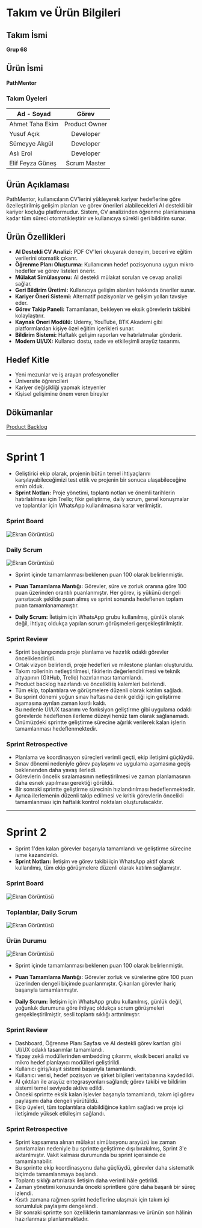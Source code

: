 # Takım ve Ürün Bilgileri
## Takım İsmi
**Grup 68**

## Ürün İsmi
**PathMentor**

### Takım Üyeleri
| Ad - Soyad    | Görev           |
| ------------- |:-------------:|
| Ahmet Taha Ekim    | Product Owner |
| Yusuf Açık    | Developer |
| Sümeyye	Akgül   | Developer |
| Aslı Erol     | Developer |
| Elif Feyza Güneş | Scrum Master      |

## Ürün Açıklaması
PathMentor, kullanıcıların CV'lerini yükleyerek kariyer hedeflerine göre özelleştirilmiş gelişim planları ve görev önerileri alabilecekleri AI destekli bir kariyer koçluğu platformudur. Sistem, CV analizinden öğrenme planlamasına kadar tüm süreci otomatikleştirir ve kullanıcıya sürekli geri bildirim sunar.

## Ürün Özellikleri

- **AI Destekli CV Analizi:** PDF CV'leri okuyarak deneyim, beceri ve eğitim verilerini otomatik çıkarır.
- **Öğrenme Planı Oluşturma:** Kullanıcının hedef pozisyonuna uygun mikro hedefler ve görev listeleri önerir.
- **Mülakat Simülasyonu:** AI destekli mülakat soruları ve cevap analizi sağlar.
- **Geri Bildirim Üretimi:** Kullanıcıya gelişim alanları hakkında öneriler sunar.
- **Kariyer Öneri Sistemi:** Alternatif pozisyonlar ve gelişim yolları tavsiye eder.
- **Görev Takip Paneli:** Tamamlanan, bekleyen ve eksik görevlerin takibini kolaylaştırır.
- **Kaynak Öneri Modülü:** Udemy, YouTube, BTK Akademi gibi platformlardan kişiye özel eğitim içerikleri sunar.
- **Bildirim Sistemi:** Haftalık gelişim raporları ve hatırlatmalar gönderir.
- **Modern UI/UX:** Kullanıcı dostu, sade ve etkileşimli arayüz tasarımı.

## Hedef Kitle
- Yeni mezunlar ve iş arayan profesyoneller
- Üniversite öğrencileri
- Kariyer değişikliği yapmak isteyenler
- Kişisel gelişimine önem veren bireyler
  
## Dökümanlar
[Product Backlog](https://docs.google.com/document/d/1sP4ATmXhpBwG6lLdbFl9Ap5QrwLwr3Z1ELlGYSy_xB0/edit?tab=t.0)


  ---
# Sprint 1
*  Geliştirici ekip olarak, projenin bütün temel ihtiyaçlarını karşılayabileceğimizi test ettik ve projenin bir sonuca ulaşabileceğine emin olduk.
* **Sprint Notları:** Proje yönetimi, toplantı notları ve önemli tarihlerin hatırlatılması için Trello; fikir geliştirme, daily scrum, genel konuşmalar ve toplantılar için WhatsApp kullanılmasına karar verilmiştir.
  
### Sprint Board
![Ekran Görüntüsü](./static/images/Ekran_goruntusu_2025-07-06_205854.png)
### Daily Scrum
![Ekran Görüntüsü](./static/images/adsiz_tasarim.png)

* Sprint içinde tamamlanması beklenen puan 100 olarak belirlenmiştir.
  
* **Puan Tamamlama Mantığı:** Görevler, süre ve zorluk oranına göre 100 puan üzerinden orantılı puanlanmıştır. Her görev, iş yükünü dengeli yansıtacak şekilde puan almış ve sprint sonunda hedeflenen toplam puan tamamlanamamıştır.
* **Daily Scrum:** İletişim için WhatsApp grubu kullanılmış, günlük olarak değil, ihtiyaç oldukça yapılan scrum görüşmeleri gerçekleştirilmiştir.

### Sprint Review

- Sprint başlangıcında proje planlama ve hazırlık odaklı görevler önceliklendirildi.
- Ortak vizyon belirlendi, proje hedefleri ve milestone planları oluşturuldu.
- Takım rollerinin netleştirilmesi, fikirlerin değerlendirilmesi ve teknik altyapının (GitHub, Trello) hazırlanması tamamlandı.
- Product backlog hazırlandı ve öncelikli iş kalemleri belirlendi.
- Tüm ekip, toplantılara ve görüşmelere düzenli olarak katılım sağladı.
- Bu sprint dönemi yoğun sınav haftasına denk geldiği için geliştirme aşamasına ayrılan zaman kısıtlı kaldı.
- Bu nedenle UI/UX tasarımı ve fonksiyon geliştirme gibi uygulama odaklı görevlerde hedeflenen ilerleme düzeyi henüz tam olarak sağlanamadı.
- Önümüzdeki sprintte geliştirme sürecine ağırlık verilerek kalan işlerin tamamlanması hedeflenmektedir.

### Sprint Retrospective

- Planlama ve koordinasyon süreçleri verimli geçti, ekip iletişimi güçlüydü.
- Sınav dönemi nedeniyle görev paylaşımı ve uygulama aşamasına geçiş beklenenden daha yavaş ilerledi.
- Görevlerin öncelik sıralamasının netleştirilmesi ve zaman planlamasının daha esnek yapılması gerektiği görüldü.
- Bir sonraki sprintte geliştirme sürecinin hızlandırılması hedeflenmektedir.
- Ayrıca ilerlemenin düzenli takip edilmesi ve kritik görevlerin öncelikli tamamlanması için haftalık kontrol noktaları oluşturulacaktır.

---

# Sprint 2

* Sprint 1'den kalan görevler başarıyla tamamlandı ve geliştirme sürecine ivme kazandırıldı.  
* **Sprint Notları:** İletişim ve görev takibi için WhatsApp aktif olarak kullanılmış, tüm ekip görüşmelere düzenli olarak katılım sağlamıştır.

### Sprint Board  
![Ekran Görüntüsü](./static/images/Ekran%20g%C3%B6r%C3%BCnt%C3%BCs%C3%BC%202025-07-20%20220428.png)

### Toplantılar, Daily Scrum  
![Ekran Görüntüsü](./static/images/2.png)

### Ürün Durumu  
![Ekran Görüntüsü](./static/images/3.png)

* Sprint içinde tamamlanması beklenen puan 100 olarak belirlenmiştir.

* **Puan Tamamlama Mantığı:** Görevler zorluk ve sürelerine göre 100 puan üzerinden dengeli biçimde puanlanmıştır. Çıkarılan görevler hariç başarıyla tamamlanmıştır.

* **Daily Scrum:** İletişim için WhatsApp grubu kullanılmış, günlük değil, yoğunluk durumuna göre ihtiyaç oldukça scrum görüşmeleri gerçekleştirilmiştir, sesli toplantı sıklığı arttırılmıştır.

### Sprint Review

- Dashboard, Öğrenme Planı Sayfası ve AI destekli görev kartları gibi UI/UX odaklı tasarımlar tamamlandı.
- Yapay zekâ modüllerinden embedding çıkarımı, eksik beceri analizi ve mikro hedef planlayıcı modülleri geliştirildi.
- Kullanıcı giriş/kayıt sistemi başarıyla tamamlandı.
- Kullanıcı verisi, hedef pozisyon ve şirket bilgileri veritabanına kaydedildi.
- AI çıktıları ile arayüz entegrasyonları sağlandı; görev takibi ve bildirim sistemi temel seviyede aktive edildi.
- Önceki sprintte eksik kalan işlevler başarıyla tamamlandı, takım içi görev paylaşımı daha dengeli yürütüldü.
- Ekip üyeleri, tüm toplantılara olabildiğince katılım sağladı ve proje içi iletişimde yüksek etkileşim sağlandı.

### Sprint Retrospective

- Sprint kapsamına alınan mülakat simülasyonu arayüzü ise zaman sınırlamaları nedeniyle bu sprintte geliştirme dışı bırakılmış, Sprint 3'e aktarılmıştır. Vakit kalması durumunda bu sprint içerisinde de tamamlanabilir.
- Bu sprintte ekip koordinasyonu daha güçlüydü, görevler daha sistematik biçimde tamamlanmaya başlandı.
- Toplantı sıklığı artırılarak iletişim daha verimli hâle getirildi.
- Zaman yönetimi konusunda önceki sprintlere göre daha başarılı bir süreç izlendi.
- Kısıtlı zamana rağmen sprint hedeflerine ulaşmak için takım içi sorumluluk paylaşımı dengelendi.
- Bir sonraki sprintte son özelliklerin tamamlanması ve ürünün son hâlinin hazırlanması planlanmaktadır.

